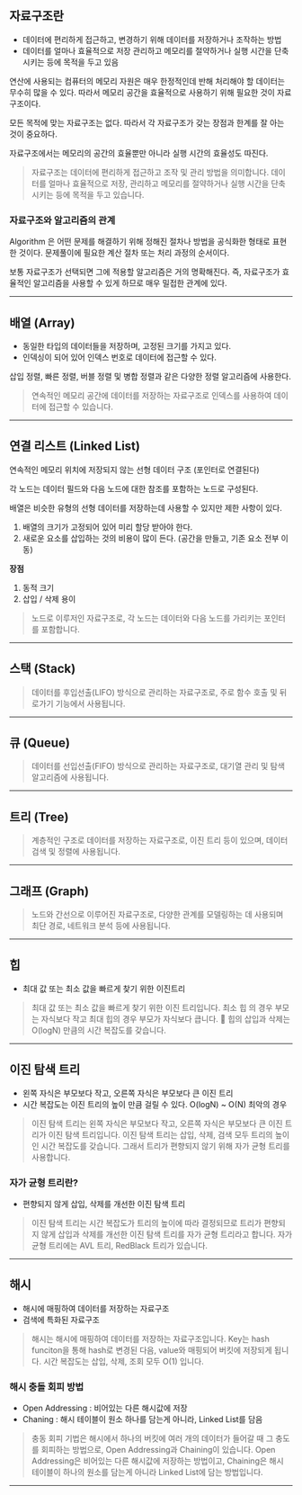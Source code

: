 ## 자료구조란

- 데이터에 편리하게 접근하고, 변경하기 위해 데이터를 저장하거나 조작하는 방법
- 데이터를 얼마나 효율적으로 저장 관리하고 메모리를 절약하거나 실행 시간을 단축시키는 등에 목적을 두고 있음


연산에 사용되는 컴퓨터의 메모리 자원은 매우 한정적인데 반해 처리해야 할 데이터는 무수히 많을 수 있다. 따라서 메모리 공간을 효율적으로 사용하기 위해 필요한 것이 자료구조이다.

모든 목적에 맞는 자료구조는 없다. 따라서 각 자료구조가 갖는 장점과 한계를 잘 아는 것이 중요하다.

자료구조에서는 메모리의 공간의 효율뿐만 아니라 실행 시간의 효율성도 따진다.


> 자료구조는 데이터에 편리하게 접근하고 조작 및 관리 방법을 의미합니다. 데이터를 얼마나 효율적으로 저장, 관리하고 메모리를 절약하거나 실행 시간을 단축 시키는 등에 목적을 두고 있습니다.

### 자료구조와 알고리즘의 관계

Algorithm 은 어떤 문제를 해결하기 위해 정해진 절차나 방법을 공식화한 형태로 표현한 것이다. 문제풀이에 필요한 계산 절차 또는 처리 과정의 순서이다.

보통 자료구조가 선택되면 그에 적용할 알고리즘은 거의 명확해진다. 즉, 자료구조가 효율적인 알고리즘을 사용할 수 있게 하므로 매우 밀접한 관계에 있다.

---
## 배열 (Array)

- 동일한 타입의 데이터들을 저장하며, 고정된 크기를 가지고 있다.
- 인덱싱이 되어 있어 인덱스 번호로 데이터에 접근할 수 있다.

삽입 정렬, 빠른 정렬, 버블 정렬 및 병합 정렬과 같은 다양한 정렬 알고리즘에 사용한다.

> 연속적인 메모리 공간에 데이터를 저장하는 자료구조로 인덱스를 사용하여 데이터에 접근할 수 있습니다.

---
## 연결 리스트 (Linked List)

연속적인 메모리 위치에 저장되지 않는 선형 데이터 구조 (포인터로 연결된다)

각 노드는 데이터 필드와 다음 노드에 대한 참조를 포함하는 노드로 구성된다.

배열은 비슷한 유형의 선형 데이터를 저장하는데 사용할 수 있지만 제한 사항이 있다.

1. 배열의 크기가 고정되어 있어 미리 할당 받아야 한다.
2. 새로운 요소를 삽입하는 것의 비용이 많이 든다. (공간을 만들고, 기존 요소 전부 이동)

**장점**
1. 동적 크기
2. 삽입 / 삭제 용이

> 노드로 이루저인 자료구조로, 각 노드는 데이터와 다음 노드를 가리키는 포인터를 포함합니다.

---
## 스택 (Stack)

> 데이터를 후입선출(LIFO) 방식으로 관리하는 자료구조로, 주로 함수 호출 및 뒤로가기 기능에서 사용됩니다.

---
## 큐 (Queue)

> 데이터를 선입선출(FIFO) 방식으로 관리하는 자료구조로, 대기열 관리 및 탐색 알고리즘에 사용됩니다.

---
## 트리 (Tree)

> 계층적인 구조로 데이터를 저장하는 자료구조로, 이진 트리 등이 있으며, 데이터 검색 및 정렬에 사용됩니다.

---
## 그래프 (Graph)

> 노드와 간선으로 이루어진 자료구조로, 다양한 관계를 모델링하는 데 사용되며 최단 경로, 네트워크 분석 등에 사용됩니다.

---
## 힙

- 최대 값 또는 최소 값을 빠르게 찾기 위한 이진트리

> 최대 값 또는 최소 값을 빠르게 찾기 위한 이진 트리입니다. 최소 힙 의 경우 부모는 자식보다 작고 최대 힙의 경우 부모가 자식보다 큽니다. 
> 힙의 삽입과 삭제는 O(logN) 만큼의 시간 복잡도를 갖습니다.

---
## 이진 탐색 트리

- 왼쪽 자식은 부모보다 작고, 오른쪽 자식은 부모보다 큰 이진 트리
- 시간 복잡도는 이진 트리의 높이 만큼 걸릴 수 있다. O(logN) ~ O(N) 최악의 경우

> 이진 탐색 트리는 왼쪽 자식은 부모보다 작고, 오른쪽 자식은 부모보다 큰 이진 트리가 이진 탐색 트리입니다.
> 이진 탐색 트리는 삽입, 삭제, 검색 모두 트리의 높이인 시간 복잡도를 갖습니다.
> 그래서 트리가 편향되지 않기 위해 자가 균형 트리를 사용합니다.

### 자가 균형 트리란?

- 편향되지 않게 삽입, 삭제를 개선한 이진 탐색 트리

> 이진 탐색 트리는 시간  복잡도가 트리의 높이에 따라 결정되므로 트리가 편향되지 않게 삽입과 삭제를 개선한 이진 탐색 트리를 자가 균형 트리라고 합니다.
> 자가 균형 트리에는 AVL 트리, RedBlack 트리가 있습니다.


---
## 해시

- 해시에 매핑하여 데이터를 저장하는 자료구조
- 검색에 특화된 자료구조

> 해시는 해시에 매핑하여 데이터를 저장하는 자료구조입니다. 
> Key는 hash funciton을 통해 hash로 변경된 다음, value와 매핑되어 버킷에 저장되게 됩니다.
> 시간 복잡도는 삽입, 삭제, 조회 모두 O(1) 입니다.

### 해시 충돌 회피 방법

- Open Addressing : 비어있는 다른 해시값에 저장
- Chaning : 해시 테이블이 원소 하나를 담는게 아니라, Linked List를 담음

> 충동 회피 기법은 해시에서 하나의 버킷에 여러 개의 데이터가 들어갈 때 그 충도를 회피하는 방법으로, Open Addressing과 Chaining이 있습니다.
> Open Addressing은 비어있는 다른 해시값에 저장하는 방법이고, 
> Chaining은 해시 테이블이 하나의 원소를 담는게 아니라 Linked List에 담는 방법입니다.

---



